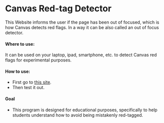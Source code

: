 # Canvas Red-tag Detector
This Website informs the user if the page has been out of focused, which is how Canvas detects red flags. In a way it can be also called an out of focus detector.

#### Where to use:
It can be used on your laptop, ipad, smartphone, etc. to detect Canvas red flags for experimental purposes.

#### How to use:
- First go to [this site](https://marhosa.github.io/CanvasRedtagDetector/).
- Then test it out.

#### Goal
- This program is designed for educational purposes, specifically to help students understand how to avoid being mistakenly red-tagged.
